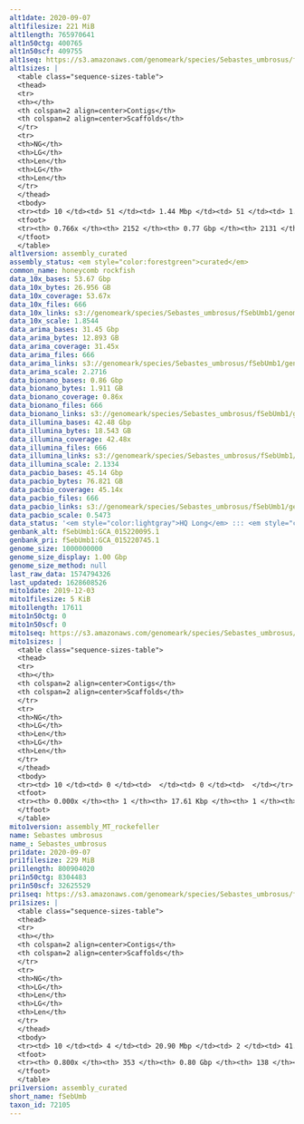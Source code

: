 ```yaml
---
alt1date: 2020-09-07
alt1filesize: 221 MiB
alt1length: 765970641
alt1n50ctg: 400765
alt1n50scf: 409755
alt1seq: https://s3.amazonaws.com/genomeark/species/Sebastes_umbrosus/fSebUmb1/assembly_curated/fSebUmb1.alt.cur.20200907.fasta.gz
alt1sizes: |
  <table class="sequence-sizes-table">
  <thead>
  <tr>
  <th></th>
  <th colspan=2 align=center>Contigs</th>
  <th colspan=2 align=center>Scaffolds</th>
  </tr>
  <tr>
  <th>NG</th>
  <th>LG</th>
  <th>Len</th>
  <th>LG</th>
  <th>Len</th>
  </tr>
  </thead>
  <tbody>
  <tr><td> 10 </td><td> 51 </td><td> 1.44 Mbp </td><td> 51 </td><td> 1.44 Mbp </td></tr>  <tr><td> 20 </td><td> 136 </td><td> 0.97 Mbp </td><td> 136 </td><td> 0.97 Mbp </td></tr>  <tr><td> 30 </td><td> 252 </td><td> 0.74 Mbp </td><td> 252 </td><td> 0.74 Mbp </td></tr>  <tr><td> 40 </td><td> 414 </td><td> 0.54 Mbp </td><td> 413 </td><td> 0.54 Mbp </td></tr>  <tr style="background-color:#cccccc;"><td> 50 </td><td> 626 </td><td> 400.77 Kbp </td><td> 624 </td><td> 409.76 Kbp </td></tr>  <tr><td> 60 </td><td> 920 </td><td> 280.66 Kbp </td><td> 915 </td><td> 282.70 Kbp </td></tr>  <tr><td> 70 </td><td> 1392 </td><td> 156.67 Kbp </td><td> 1384 </td><td> 157.87 Kbp </td></tr>  <tr><td> 80 </td><td> 0 </td><td>  </td><td> 0 </td><td>  </td></tr>  <tr><td> 90 </td><td> 0 </td><td>  </td><td> 0 </td><td>  </td></tr>  <tr><td> 100 </td><td> 0 </td><td>  </td><td> 0 </td><td>  </td></tr>  </tbody>
  <tfoot>
  <tr><th> 0.766x </th><th> 2152 </th><th> 0.77 Gbp </th><th> 2131 </th><th> 0.77 Gbp </th></tr>
  </tfoot>
  </table>
alt1version: assembly_curated
assembly_status: <em style="color:forestgreen">curated</em>
common_name: honeycomb rockfish
data_10x_bases: 53.67 Gbp
data_10x_bytes: 26.956 GB
data_10x_coverage: 53.67x
data_10x_files: 666
data_10x_links: s3://genomeark/species/Sebastes_umbrosus/fSebUmb1/genomic_data/10x/<br>
data_10x_scale: 1.8544
data_arima_bases: 31.45 Gbp
data_arima_bytes: 12.893 GB
data_arima_coverage: 31.45x
data_arima_files: 666
data_arima_links: s3://genomeark/species/Sebastes_umbrosus/fSebUmb1/genomic_data/arima/<br>
data_arima_scale: 2.2716
data_bionano_bases: 0.86 Gbp
data_bionano_bytes: 1.911 GB
data_bionano_coverage: 0.86x
data_bionano_files: 666
data_bionano_links: s3://genomeark/species/Sebastes_umbrosus/fSebUmb1/genomic_data/bionano/<br>
data_illumina_bases: 42.48 Gbp
data_illumina_bytes: 18.543 GB
data_illumina_coverage: 42.48x
data_illumina_files: 666
data_illumina_links: s3://genomeark/species/Sebastes_umbrosus/fSebUmb1/genomic_data/illumina/<br>
data_illumina_scale: 2.1334
data_pacbio_bases: 45.14 Gbp
data_pacbio_bytes: 76.821 GB
data_pacbio_coverage: 45.14x
data_pacbio_files: 666
data_pacbio_links: s3://genomeark/species/Sebastes_umbrosus/fSebUmb1/genomic_data/pacbio/<br>
data_pacbio_scale: 0.5473
data_status: '<em style="color:lightgray">HQ Long</em> ::: <em style="color:forestgreen">Long</em> ::: <em style="color:forestgreen">Short</em> ::: <em style="color:forestgreen">Phasing</em> ::: <em style="color:forestgreen">Scaffolding</em>'
genbank_alt: fSebUmb1:GCA_015220095.1
genbank_pri: fSebUmb1:GCA_015220745.1
genome_size: 1000000000
genome_size_display: 1.00 Gbp
genome_size_method: null
last_raw_data: 1574794326
last_updated: 1628608526
mito1date: 2019-12-03
mito1filesize: 5 KiB
mito1length: 17611
mito1n50ctg: 0
mito1n50scf: 0
mito1seq: https://s3.amazonaws.com/genomeark/species/Sebastes_umbrosus/fSebUmb1/assembly_MT_rockefeller/fSebUmb1.MT.20191203.fasta.gz
mito1sizes: |
  <table class="sequence-sizes-table">
  <thead>
  <tr>
  <th></th>
  <th colspan=2 align=center>Contigs</th>
  <th colspan=2 align=center>Scaffolds</th>
  </tr>
  <tr>
  <th>NG</th>
  <th>LG</th>
  <th>Len</th>
  <th>LG</th>
  <th>Len</th>
  </tr>
  </thead>
  <tbody>
  <tr><td> 10 </td><td> 0 </td><td>  </td><td> 0 </td><td>  </td></tr>  <tr><td> 20 </td><td> 0 </td><td>  </td><td> 0 </td><td>  </td></tr>  <tr><td> 30 </td><td> 0 </td><td>  </td><td> 0 </td><td>  </td></tr>  <tr><td> 40 </td><td> 0 </td><td>  </td><td> 0 </td><td>  </td></tr>  <tr style="background-color:#cccccc;"><td> 50 </td><td> 0 </td><td style="background-color:#ff8888;">  </td><td> 0 </td><td style="background-color:#ff8888;">  </td></tr>  <tr><td> 60 </td><td> 0 </td><td>  </td><td> 0 </td><td>  </td></tr>  <tr><td> 70 </td><td> 0 </td><td>  </td><td> 0 </td><td>  </td></tr>  <tr><td> 80 </td><td> 0 </td><td>  </td><td> 0 </td><td>  </td></tr>  <tr><td> 90 </td><td> 0 </td><td>  </td><td> 0 </td><td>  </td></tr>  <tr><td> 100 </td><td> 0 </td><td>  </td><td> 0 </td><td>  </td></tr>  </tbody>
  <tfoot>
  <tr><th> 0.000x </th><th> 1 </th><th> 17.61 Kbp </th><th> 1 </th><th> 17.61 Kbp </th></tr>
  </tfoot>
  </table>
mito1version: assembly_MT_rockefeller
name: Sebastes umbrosus
name_: Sebastes_umbrosus
pri1date: 2020-09-07
pri1filesize: 229 MiB
pri1length: 800904020
pri1n50ctg: 8304483
pri1n50scf: 32625529
pri1seq: https://s3.amazonaws.com/genomeark/species/Sebastes_umbrosus/fSebUmb1/assembly_curated/fSebUmb1.pri.cur.20200907.fasta.gz
pri1sizes: |
  <table class="sequence-sizes-table">
  <thead>
  <tr>
  <th></th>
  <th colspan=2 align=center>Contigs</th>
  <th colspan=2 align=center>Scaffolds</th>
  </tr>
  <tr>
  <th>NG</th>
  <th>LG</th>
  <th>Len</th>
  <th>LG</th>
  <th>Len</th>
  </tr>
  </thead>
  <tbody>
  <tr><td> 10 </td><td> 4 </td><td> 20.90 Mbp </td><td> 2 </td><td> 41.17 Mbp </td></tr>  <tr><td> 20 </td><td> 9 </td><td> 18.80 Mbp </td><td> 4 </td><td> 38.61 Mbp </td></tr>  <tr><td> 30 </td><td> 15 </td><td> 15.67 Mbp </td><td> 7 </td><td> 36.01 Mbp </td></tr>  <tr><td> 40 </td><td> 23 </td><td> 11.45 Mbp </td><td> 10 </td><td> 34.91 Mbp </td></tr>  <tr style="background-color:#cccccc;"><td> 50 </td><td> 33 </td><td style="background-color:#88ff88;"> 8.30 Mbp </td><td> 13 </td><td style="background-color:#88ff88;"> 32.63 Mbp </td></tr>  <tr><td> 60 </td><td> 47 </td><td> 5.85 Mbp </td><td> 16 </td><td> 30.65 Mbp </td></tr>  <tr><td> 70 </td><td> 69 </td><td> 3.49 Mbp </td><td> 20 </td><td> 27.31 Mbp </td></tr>  <tr><td> 80 </td><td> 0 </td><td>  </td><td> 105 </td><td> 39.23 Kbp </td></tr>  <tr><td> 90 </td><td> 0 </td><td>  </td><td> 0 </td><td>  </td></tr>  <tr><td> 100 </td><td> 0 </td><td>  </td><td> 0 </td><td>  </td></tr>  </tbody>
  <tfoot>
  <tr><th> 0.800x </th><th> 353 </th><th> 0.80 Gbp </th><th> 138 </th><th> 0.80 Gbp </th></tr>
  </tfoot>
  </table>
pri1version: assembly_curated
short_name: fSebUmb
taxon_id: 72105
---
```


